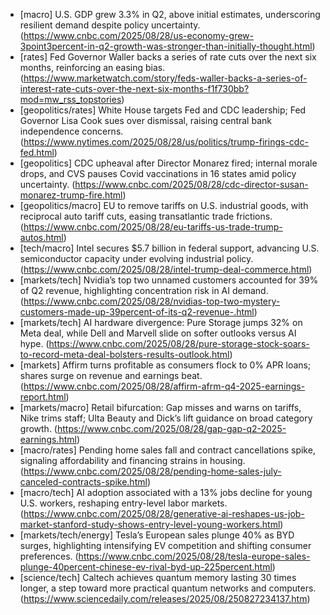 - [macro] U.S. GDP grew 3.3% in Q2, above initial estimates, underscoring resilient demand despite policy uncertainty. (https://www.cnbc.com/2025/08/28/us-economy-grew-3point3percent-in-q2-growth-was-stronger-than-initially-thought.html)
- [rates] Fed Governor Waller backs a series of rate cuts over the next six months, reinforcing an easing bias. (https://www.marketwatch.com/story/feds-waller-backs-a-series-of-interest-rate-cuts-over-the-next-six-months-f1f730bb?mod=mw_rss_topstories)
- [geopolitics/rates] White House targets Fed and CDC leadership; Fed Governor Lisa Cook sues over dismissal, raising central bank independence concerns. (https://www.nytimes.com/2025/08/28/us/politics/trump-firings-cdc-fed.html)
- [geopolitics] CDC upheaval after Director Monarez fired; internal morale drops, and CVS pauses Covid vaccinations in 16 states amid policy uncertainty. (https://www.cnbc.com/2025/08/28/cdc-director-susan-monarez-trump-fire.html)
- [geopolitics/macro] EU to remove tariffs on U.S. industrial goods, with reciprocal auto tariff cuts, easing transatlantic trade frictions. (https://www.cnbc.com/2025/08/28/eu-tariffs-us-trade-trump-autos.html)
- [tech/macro] Intel secures $5.7 billion in federal support, advancing U.S. semiconductor capacity under evolving industrial policy. (https://www.cnbc.com/2025/08/28/intel-trump-deal-commerce.html)
- [markets/tech] Nvidia’s top two unnamed customers accounted for 39% of Q2 revenue, highlighting concentration risk in AI demand. (https://www.cnbc.com/2025/08/28/nvidias-top-two-mystery-customers-made-up-39percent-of-its-q2-revenue-.html)
- [markets/tech] AI hardware divergence: Pure Storage jumps 32% on Meta deal, while Dell and Marvell slide on softer outlooks versus AI hype. (https://www.cnbc.com/2025/08/28/pure-storage-stock-soars-to-record-meta-deal-bolsters-results-outlook.html)
- [markets] Affirm turns profitable as consumers flock to 0% APR loans; shares surge on revenue and earnings beat. (https://www.cnbc.com/2025/08/28/affirm-afrm-q4-2025-earnings-report.html)
- [markets/macro] Retail bifurcation: Gap misses and warns on tariffs, Nike trims staff; Ulta Beauty and Dick’s lift guidance on broad category growth. (https://www.cnbc.com/2025/08/28/gap-gap-q2-2025-earnings.html)
- [macro/rates] Pending home sales fall and contract cancellations spike, signaling affordability and financing strains in housing. (https://www.cnbc.com/2025/08/28/pending-home-sales-july-canceled-contracts-spike.html)
- [macro/tech] AI adoption associated with a 13% jobs decline for young U.S. workers, reshaping entry-level labor markets. (https://www.cnbc.com/2025/08/28/generative-ai-reshapes-us-job-market-stanford-study-shows-entry-level-young-workers.html)
- [markets/tech/energy] Tesla’s European sales plunge 40% as BYD surges, highlighting intensifying EV competition and shifting consumer preferences. (https://www.cnbc.com/2025/08/28/tesla-europe-sales-plunge-40percent-chinese-ev-rival-byd-up-225percent.html)
- [science/tech] Caltech achieves quantum memory lasting 30 times longer, a step toward more practical quantum networks and computers. (https://www.sciencedaily.com/releases/2025/08/250827234137.htm)